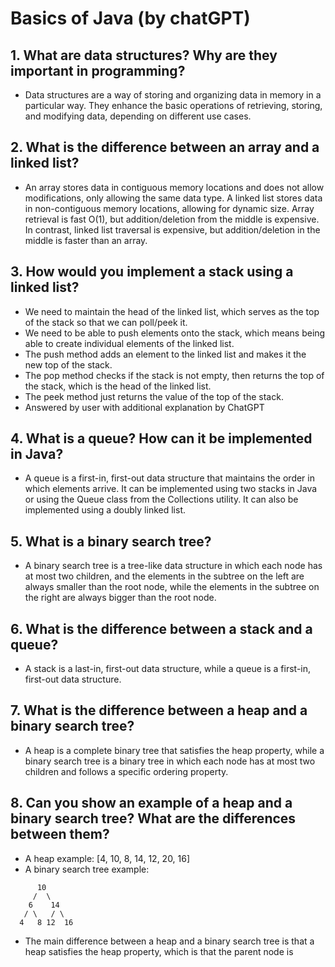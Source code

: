 # Basics of Java (by chatGPT)

## 1. What are data structures? Why are they important in programming?

- Data structures are a way of storing and organizing data in memory in a particular way. They enhance the basic operations of retrieving, storing, and modifying data, depending on different use cases.

## 2. What is the difference between an array and a linked list?

- An array stores data in contiguous memory locations and does not allow modifications, only allowing the same data type. A linked list stores data in non-contiguous memory locations, allowing for dynamic size. Array retrieval is fast O(1), but addition/deletion from the middle is expensive. In contrast, linked list traversal is expensive, but addition/deletion in the middle is faster than an array.

## 3. How would you implement a stack using a linked list?

- We need to maintain the head of the linked list, which serves as the top of the stack so that we can poll/peek it.
- We need to be able to push elements onto the stack, which means being able to create individual elements of the linked list.
- The push method adds an element to the linked list and makes it the new top of the stack.
- The pop method checks if the stack is not empty, then returns the top of the stack, which is the head of the linked list.
- The peek method just returns the value of the top of the stack.
- Answered by user with additional explanation by ChatGPT

## 4. What is a queue? How can it be implemented in Java?

- A queue is a first-in, first-out data structure that maintains the order in which elements arrive. It can be implemented using two stacks in Java or using the Queue class from the Collections utility. It can also be implemented using a doubly linked list.
  
## 5. What is a binary search tree?

- A binary search tree is a tree-like data structure in which each node has at most two children, and the elements in the subtree on the left are always smaller than the root node, while the elements in the subtree on the right are always bigger than the root node.

## 6. What is the difference between a stack and a queue?

- A stack is a last-in, first-out data structure, while a queue is a first-in, first-out data structure.

## 7. What is the difference between a heap and a binary search tree?

- A heap is a complete binary tree that satisfies the heap property, while a binary search tree is a binary tree in which each node has at most two children and follows a specific ordering property.

## 8. Can you show an example of a heap and a binary search tree? What are the differences between them?

- A heap example: [4, 10, 8, 14, 12, 20, 16]
- A binary search tree example:

```text
      10
     /  \
    6    14
   / \   / \
  4   8 12  16
```

- The main difference between a heap and a binary search tree is that a heap satisfies the heap property, which is that the parent node is
